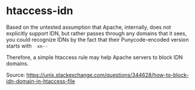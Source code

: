 # htaccess-idn
Based on the untested assumption that Apache, internally, does not explicitly support IDN, but rather passes through any domains that it sees, you could recognize IDNs by the fact that their Punycode-encoded version starts with
`
`
`
xn--
`
`
`

Therefore, a simple htaccess rule may help Apache servers to block IDN domains. 

Source: https://unix.stackexchange.com/questions/344628/how-to-block-idn-domain-in-htaccess-file   
